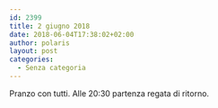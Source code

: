 ```yaml
---
id: 2399
title: 2 giugno 2018
date: 2018-06-04T17:38:02+02:00
author: polaris
layout: post
categories:
  - Senza categoria
---
```

Pranzo con tutti. Alle 20:30 partenza regata di ritorno.